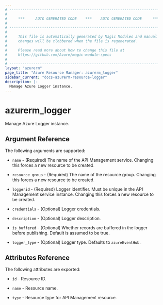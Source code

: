 ```yaml
---
# ----------------------------------------------------------------------------
#
#     ***     AUTO GENERATED CODE    ***    AUTO GENERATED CODE     ***
#
# ----------------------------------------------------------------------------
#
#     This file is automatically generated by Magic Modules and manual
#     changes will be clobbered when the file is regenerated.
#
#     Please read more about how to change this file at
#     https://github.com/Azure/magic-module-specs
#
# ----------------------------------------------------------------------------
layout: "azurerm"
page_title: "Azure Resource Manager: azurerm_logger"
sidebar_current: "docs-azurerm-resource-logger"
description: |-
  Manage Azure Logger instance.
---
```


# azurerm_logger

Manage Azure Logger instance.


## Argument Reference

The following arguments are supported:

* `name` - (Required) The name of the API Management service. Changing this forces a new resource to be created.

* `resource_group` - (Required) The name of the resource group. Changing this forces a new resource to be created.

* `loggerid` - (Required) Logger identifier. Must be unique in the API Management service instance. Changing this forces a new resource to be created.

* `credentials` - (Optional) Logger credentials.

* `description` - (Optional) Logger description.

* `is_buffered` - (Optional) Whether records are buffered in the logger before publishing. Default is assumed to be true.

* `logger_type` - (Optional) Logger type. Defaults to `azureEventHub`.

## Attributes Reference

The following attributes are exported:

* `id` - Resource ID.

* `name` - Resource name.

* `type` - Resource type for API Management resource.
